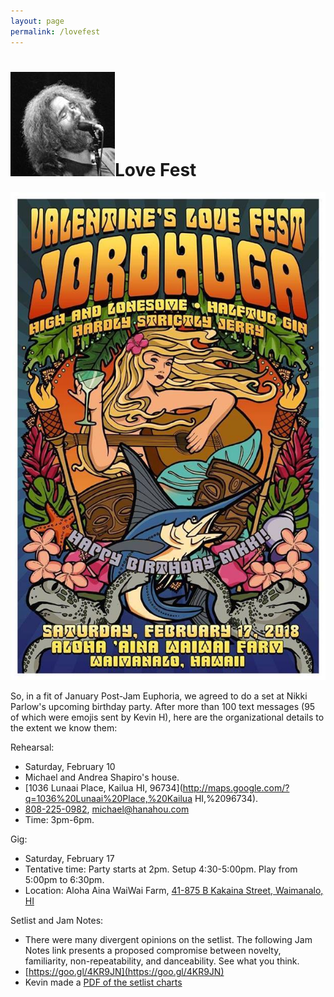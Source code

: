 ```yaml
---
layout: page
permalink: /lovefest
---
```

<h1><img class="ui avatar image" src="/images/jerryavatar.jpg">Love Fest</h1>

<img class="ui medium right floated image" src="/images/love-jam.jpg">

So, in a fit of January Post-Jam Euphoria, we agreed to do a set at Nikki Parlow's upcoming birthday party. After more than 100 text messages (95 of which were emojis sent by Kevin H), here are the organizational details to the extent we know them:

Rehearsal:  
  * Saturday, February 10
  * Michael and Andrea Shapiro's house. 
  * [1036 Lunaai Place, Kailua HI, 96734](http://maps.google.com/?q=1036%20Lunaai%20Place,%20Kailua HI,%2096734).
  * [808-225-0982](tel:808-225-0982), [michael@hanahou.com](mailto:michael@hanahou.com) 
  * Time: 3pm-6pm.  
  
Gig:
  * Saturday, February 17
  * Tentative time: Party starts at 2pm. Setup 4:30-5:00pm.  Play from 5:00pm to 6:30pm.
  * Location: Aloha Aina WaiWai Farm, [41-875 B Kakaina Street, Waimanalo, HI](https://www.google.com/maps/place/41-875+Kakaina+St,+Waimanalo,+HI+96795/@21.341053,-157.7374147,17z/data=!3m1!4b1!4m5!3m4!1s0x7c0013699b465681:0x3c6840cbb06503a0!8m2!3d21.341053!4d-157.735226) 

Setlist and Jam Notes:
  * There were many divergent opinions on the setlist.  The following Jam Notes link presents a proposed compromise between novelty, familiarity, non-repeatability, and danceability. See what you think.
  * [https://goo.gl/4KR9JN](https://goo.gl/4KR9JN)  
  * Kevin made a [PDF of the setlist charts](resources/lovefest-setlist.pdf)

